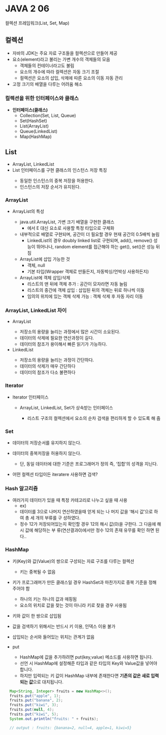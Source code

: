 # JAVA 2 06
컬렉션 프레임워크(List, Set, Map)

## 컬렉션
- 자바의 JDK는 주요 자료 구조들을 컬렉션으로 만들어 제공
- 요소(element)라고 불리는 가변 개수의 객체들의 모음
  - 객체들의 컨테이너라고도 불림
  - 요소의 개수에 따라 컬렉션은 자동 크기 조절
  - 컬렉션은 요소의 삽입, 삭제에 따른 요소의 이동 자동 관리
- 고정 크기의 배열을 다루는 어려움 해소

### 컬렉션을 위한 인터페이스와 클래스
- **인터페이스(클래스)**
  - Collection(Set, List, Queue)
  - Set(HashSet)
  - List(ArrayList)
  - Queue(LinkedList)
  - Map(HashMap)

## List
- ArrayList<E>, LinkedList<E>
- List<E> 인터페이스를 구현 클래스의 인스턴스 저장 특징
  - 동일한 인스턴스의 중복 저장을 허용한다.
  - 인스턴스의 저장 순서가 유지된다.

### ArrayList
- ArrayList<E>의 특성
  - java.util.ArrayList, 가변 크기 배열을 구현한 클래스
    - <E>에서 E 대신 요소로 사용할 특정 타입으로 구체화
  - 내부적으로 배열로 구현되며, 공간이 더 필요할 경우 현재 공간의 0.5배씩 늘림
    - LinkedList의 경우 doubly linked list로 구현되며, add(), remove() 성능이 뛰어나나, random element를 접근해야 하는 get(), set()은 성능 뒤짐
  - ArrayList에 삽입 가능한   것
    - 객체, null
    - 기본 타입(Wrapper 객체로 만들든지, 자동박싱/언박싱 사용하든지) 
  - ArrayList에 객체 삽입/삭제
    - 리스트의 맨 뒤에 객체 추가 : 공간이 모자라면 자동 늘림
    - 리스트의 중간에 객체 삽입 : 삽입된 뒤의 객체는 뒤로 하나씩 이동
    - 임의의 위치에 있는 객체 삭제 가능 : 객체 삭제 후 자동 자리 이동
### ArrayList, LinkedList 차이
- ArrayList<E>
  - 저장소의 용량을 늘리는 과정에서 많은 시간이 소요된다. 
  - 데이터의 삭제에 필요한 연산과정이 길다. 
  - 데이터의 참조가 용이해서 빠른 읽기가 가능하다.
- LinkedList<E>
  - 저장소의 용량을 늘리는 과정이 간단하다.
  - 데이터의 삭제가 매우 간단하다
  - 데이터의 참조가 다소 불편하다

### Iterator
- Iterator<E> 인터페이스
  - ArrayList<E>, LinkedList<E>, Set<E>가 상속받는 인터페이스
    - 리스트 구조의 컬렉션에서 요소의 순차 검색을 편리하게 할 수 있도록 해 줌


### Set
- 데이터의 저장순서를 유지하지 않는다.
- 데이터의 중복저장을 허용하지 않는다. 
  - 단, 동일 데이터에 대한 기준은 프로그래머가 정의   즉, ‘집합’의 성격을 지닌다. 

- 어떤 컬렉션 타입이든 iteratere 사용하면 검색?

### Hash 알고리즘
- 여러가지 데이터가 있을 때 특정 카테고리로 나누고 싶을 때 사용
  - ex) 
  - 데이터를 3으로 나머지 연산하였을때 얻게 되는 나 머지 값을 ‘해시 값’으로 하여 총 세 개의 부류를 구 성하였다.
  - 정수 12가 저장되어있는지 확인할 경우 12의 해시
값(0)을 구한다. 그 다음에 해시 값에 해당하는 부 류(연산결과0)에서만 정수 12의 존재 유무를 확인 하면 된다.. 

### HashMap
- 키(Key)와 값(Value)의 쌍으로 구성되는 자료 구조를 다루는 컬렉션
  - 키는 중복될 수 없음
- 키가 프로그래머가 만든 클래스일 경우 HashSet과 마찬가지로 중복 기준을 정해 주어야 함
  - 하나의 키는 하나의 값과 매핑됨
  - 요소의 위치로 값을 찾는 것이 아니라 키로 찾을 경우 사용됨
- 키와 값이 한 쌍으로 삽입됨
- 값을 검색하기 위해서는 반드시 키 이용, 인덱스 이용 불가
- 삽입되는 순서와 들어있는 위치는 관계가 없음

- put 
  - HashMap에 값을 추가하려면 put(key,value) 메소드를 사용하면 됩니다. 
  - 선언 시 HashMap에 설정해준 타입과 같은 타입의 Key와 Value값을 넣어야 합니다.
  - 하지만 입력되는 키 값이 HashMap 내부에 존재한다면 **기존의 값은 새로 입력되는 값**으로 대치됩니다.

``` java
  Map<String, Integer> fruits = new HashMap<>();
  fruits.put("apple", 1);
  fruits.put("banana", 2);
  fruits.put("kiwi", 3);
  fruits.put(null, 4);
  fruits.put("kiwi", 5);
  System.out.println("fruits: " + fruits);

  // output : fruits: {banana=2, null=4, apple=1, kiwi=5} 

```

